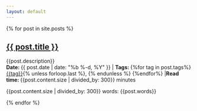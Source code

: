 ```yaml
---
layout: default
---
```


<!-- ## this is the index file -->


{% for post in site.posts %}

<article class='post'>
  <h1 class='post-title'>
    <a href="{{ site.path }}{{ post.url }}">
      {{ post.title }}
    </a>
  </h1>
  {{post.description}}
  <div class="post-date"><strong>Date: </strong>{{ post.date | date: "%b %-d, %Y" }} | <strong>Tags: </strong>{%for tag in post.tags%}<a href="{{ tag | slugify | prepend: 'tag/' | relative_url }}">{{tag}}</a>{% unless forloop.last %}<span class="sep">, </span>{% endunless %} 
  {%endfor%} |<strong>Read time: </strong> {{post.content.size | divided_by: 300}} minutes
  </div> 
  <!-- <div class="post-date">{{ post.date | date: "%b %-d, %Y" }}</div> -->
  

<!--   {{ post.content }} -->
{{post.content.size | divided_by: 300}}
words: {{post.words}}
</article>

{% endfor %}


<!-- ## end of index file -->


